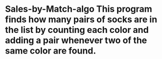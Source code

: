 # Sales-by-Match-algo This program finds how many pairs of socks are in the list by counting each color and adding a pair whenever two of the same color are found.
